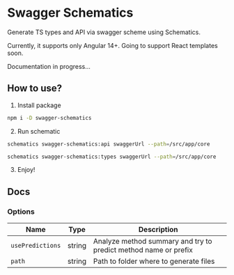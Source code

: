 # Swagger Schematics

Generate TS types and API via swagger scheme using Schematics.

Currently, it supports only Angular 14+.
Going to support React templates soon.

Documentation in progress...


## How to use?

1. Install package

```bash
npm i -D swagger-schematics
```

2. Run schematic

```bash
schematics swagger-schematics:api swaggerUrl --path=/src/app/core
```

```bash
schematics swagger-schematics:types swaggerUrl --path=/src/app/core
```

3. Enjoy!


## Docs

### Options

| Name             | Type | Description                                                     |
|------------------| --- |-----------------------------------------------------------------|
| `usePredictions` | string | Analyze method summary and try to predict method name or prefix |
| `path`           | string | Path to folder where to generate files                          |
